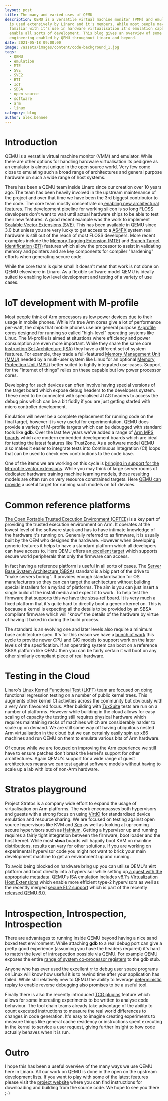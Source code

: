 ```yaml
---
layout: post
title: The many and varied uses of QEMU
description: QEMU is a versatile virtual machine monitor (VMM) and emulator that
  is used extensively by Linaro and it's members. While most people may be
  familiar with it's use in hardware virtualisation it's emulation capabilities
  enable all sorts of development. This blog gives an overview of some of the
  engineering enabled by QEMU throughout Linaro and beyond.
date: 2021-05-18 09:00:00
image: /assets/images/content/code-background_1.jpg
tags:
  - QEMU
  - emulation
  - MTE
  - SVE
  - SVE2
  - BTI
  - IoT
  - SBSA
  - open source
  - software
  - arm
  - linux
category: blog
author: alex.bennee
---
```

# Introduction

QEMU is a versatile virtual machine monitor (VMM) and emulator. While there are other options for handling hardware virtualisation its pedigree as an emulator is almost unique in the open source world. Very few come close to emulating such a broad range of architectures and general purpose hardware on such a wide range of host systems.

There has been a QEMU team inside Linaro since our creation over 10 years ago. The team has been heavily involved in the upstream maintenance of the project and over that time we have been the 3rd biggest contributor to the code. The core team mostly concentrate on[ enabling new architectural features](https://projects.linaro.org/browse/QEMU-241). The development pipeline for working silicon is so long FLOSS developers don't want to wait until actual hardware ships to be able to test their new features. A good recent example was the work to implement [Scalable Vector Extensions (SVE)](https://www.linaro.org/blog/sve-in-qemu-linux-user/). This has been available in QEMU since 3.0 but unless you are very lucky to get access to a [A64FX](https://www.fujitsu.com/global/products/computing/servers/supercomputer/a64fx/) system real hardware is still out of the reach of most FLOSS developers. More recent examples include the [Memory Tagging Extension (MTE)](https://wiki.qemu.org/ChangeLog/5.1#Arm) and [Branch Target Identification (BTI)](https://wiki.qemu.org/ChangeLog/5.2#Arm) features which allow the processor to assist in validating memory and pointers and are key components for compiler "hardening" efforts when generating secure code.

While the core team is quite small it doesn't mean that work is not done on QEMU elsewhere in Linaro. As a flexible software model QEMU is ideally suited to enabling low level development and testing of a variety of use cases.

# IoT development with M-profile

Most people think of Arm processors as low power devices due to their usage in mobile phones. While it's true Arm cores give a lot of performance per-watt, the chips that mobile phones use are general purpose [A-profile](https://developer.arm.com/architectures/cpu-architecture) cores designed for running so called "high-level" operating systems like Linux. The M-profile is aimed at situations
where efficiency and power consumption are even more important. While they share the same core [Instruction Set Architecture (ISA)](https://developer.arm.com/architectures/instruction-sets/base-isas) they have a different set of system features. For example, they trade a full-featured [Memory Management Unit (MMU)](https://en.wikipedia.org/wiki/Memory_management_unit) needed by a multi-user system like Linux for an optional [Memory Protection Unit (MPU)](https://developer.arm.com/documentation/ddi0337/h/memory-protection-unit/about-the-mpu) better suited to tightly integrated use-cases. Support for the "internet of things" relies on these capable but low power processor cores.

Developing for such devices can often involve having special versions of the target board which expose debug headers to the developers system. These need to be connected with specialised JTAG headers to access the debug pins which can be a bit fiddly if you are just getting started with micro controller development.

Emulation will never be a complete replacement for running code on the final target, however it is very useful for experimentation. QEMU does provide a variety of M-profile targets which can be debugged with standard tools like **gdb**. Over the last few years we've added a range of [Arm MPS boards](https://qemu.readthedocs.io/en/latest/system/arm/mps2.html) which are modern embedded development boards which are ideal for testing the latest features like TrustZone. As a software model QEMU also makes it easier to integrate tests into Continuous Integration (CI) loops that can be used to check new contributions to the code base.

One of the items we are working on this cycle is [bringing in support for the M-profile vector extensions](https://projects.linaro.org/browse/QEMU-406). While you may think of large server rooms of dedicated hardware training machine learning models,  those resulting models are often run on very resource constrained targets. Here [QEMU can provide](https://projects.linaro.org/browse/AI-57) a useful target for running such models on IoT devices.

# Common reference platforms

[The Open Portable Trusted Execution Environment (OPTEE)](https://www.op-tee.org/) is a key part of providing the trusted execution environment on Arm. It operates at the lowest level of the software stack and has to have intimate knowledge of the hardware it's running on. Generally referred to as firmware, it is usually built by the OEM who designed the hardware. However when developing generic features it helps to have a standard platform which all developers can have access to. Here QEMU offers an[ excellent target](https://optee.readthedocs.io/en/latest/building/devices/qemu.html) which supports secure world peripherals that only the
firmware can access.

In fact having a reference platform is useful in all sorts of cases. The [Server Base System Architecture (SBSA)](https://developer.arm.com/documentation/den0029/latest) standard is a big part of the drive to "make servers boring". It provides enough standardisation for OS manufacturers so they can can target the architecture without building special installers for a myriad of platforms. The aim is you can just insert a single build of the install media and expect it to work. To help test the firmware that supports this we have the[ sbsa-ref](https://qemu.readthedocs.io/en/latest/system/arm/sbsa.html) board. It is very much a fixed platform that it's quite hard to directly boot a generic kernel on. This is because a kernel is expecting all the details to be provided by an SBSA compliant firmware which will "know" the details of the hardware by virtue of having it baked in during the build process.

The standard is an evolving one and later levels also require a minimum base architecture spec. It's for this reason we have a [bunch of work](https://projects.linaro.org/browse/QEMU-418) this cycle to provide newer CPU and GIC models to support work on the later levels of the specification. If an operating system can boot on a reference SBSA platform like QEMU then you can be fairly
certain it will boot on any other similarly compliant piece of real hardware.

# Testing in the Cloud

Linaro's [Linux Kernel Functional Test (LKFT)](https://lkft.linaro.org/about/) team are focused on doing functional regression testing on a number of public kernel trees. This augments other kernel CI activities across the community but obviously with a very Arm flavoured focus. After building with [TuxSuite](https://tuxsuite.com/) tests are run on a number of platforms. However while building in the cloud allows for easy scaling of capacity the testing still requires physical hardware which requires maintaining racks of machines which are considerably harder to scale up on demand. We are still some way off having ubiquitous nested Arm virtualisation in the cloud but we can certainly easily spin up x86 machines and run QEMU on them to emulate various bits of Arm hardware.

Of course while we are focused on improving the Arm experience we still have to ensure patches don't break the kernel's support for other architectures. Again QEMU's support for a wide range of guest architectures means we can test against software models without having to scale up a lab with lots of non-Arm hardware.

# Stratos playground

Project Stratos is a company wide effort to expand the usage of virtualisation on Arm platforms. The work encompasses both hypervisors and guests with a strong focus on using [VirtIO](https://www.linaro.org/blog/virtio-work/) for standardised device emulation and resource sharing. We are focused on testing against open source hypervisors like KVM and [Xen](https://xenproject.org/) as well as looking at up-coming secure hypervisors such as [Hafnium](https://review.trustedfirmware.org/plugins/gitiles/hafnium/hafnium/+/HEAD/docs/Architecture.md). Getting a hypervisor up and running requires a fairly tight integration between the firmware, boot loader and the host kernel. While most **sbsa** boards will happily boot
KVM on mainline distributions, results can vary for other solutions. If you are working on experimental hypervisor code you might not want to brick your main development machine to get an environment up and running.

To avoid being blocked on hardware bring up you can utilise QEMU's **virt** platform and boot directly into a hypervisor while setting up[ a guest with the appropriate metadata](https://qemu.readthedocs.io/en/latest/system/guest-loader.html). QEMU's ISA emulation includes v8.1's[ Virtualization Host Extensions](https://lwn.net/Articles/650524/) which enable more efficient type-2 hypervisors as well as the recently merged [secure EL2 support](https://gitlab.com/qemu-project/qemu/-/commit/48202c712412c803ddb56365c7bca322aa4e7506) which is part of the recently [released QEMU 6.0](https://www.qemu.org/2021/04/30/qemu-6-0-0/).

# Introspection, Introspection, Introspection

There are advantages to running inside QEMU beyond having a nice sand boxed test environment. While attaching **gdb** to a real debug port can give a pretty good experience (assuming you have the headers required) it's hard to match the level of introspection possible via QEMU. For example QEMU exposes the entire [range of system co-processor registers](https://developer.arm.com/documentation/ddi0595/2021-03?lang=en) to the gdb stub.

Anyone who has ever used the excellent [rr](https://rr-project.org/) to debug user space programs on Linux will know how useful it is to rewind time after your application has failed. While still relatively new to QEMU the ability to leverage [deterministic replay](https://wiki.qemu.org/Features/record-replay) to enable reverse debugging also promises to be a useful tool.

Finally there is also the recently introduced [TCG plugins](https://qemu.readthedocs.io/en/latest/devel/tcg-plugins.html) feature which allows for some interesting experiments to be written to analyse code behaviour. The tool chain teams already take advantage of the ability to count executed instructions to measure the real world differences to changes in code generation. It's easy to imagine creating experiments to measure things like general cache residency or instructions spent executing in the kernel to service a user request, giving further insight to how code actually behaves when it is run.

# Outro

I hope this has been a useful overview of the many ways we use QEMU here in Linaro. All our work on QEMU is done in the open on the upstream development lists. If you want to play with some of the latest features please visit the [project website](https://www.qemu.org/) where you can find instructions for downloading and building from the source code. We hope to see you there ;-)